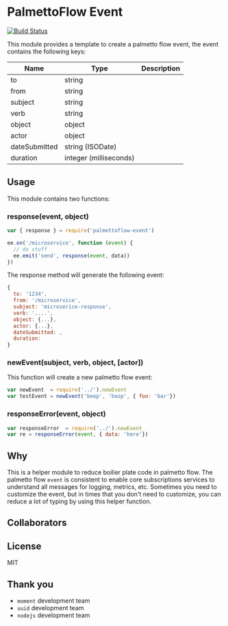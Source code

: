# PalmettoFlow Event

[![Build Status](https://travis-ci.org/twilson63/palmettoflow-event.svg?branch=master)](https://travis-ci.org/twilson63/palmettoflow-event)

This module provides a template to create a palmetto flow event, the event contains the following keys:

Name | Type | Description
-----|-----|---------------------------
to   | string |
from | string |
subject | string | 
verb  | string |
object | object |
actor | object |
dateSubmitted | string (ISODate) |
duration | integer (milliseconds) |

## Usage

This module contains two functions:

### response(event, object)

``` js
var { response } = require('palmettoflow-event')

ee.on('/microservice', function (event) {
  // do stuff
  ee.emit('send', response(event, data))
})
```

The response method will generate the following event: 

``` js
{
  to: '1234',
  from: '/microservice',
  subject: 'microserice-response',
  verb: '....',
  object: {...},
  actor: {...},
  dateSubmitted: ,
  duration: 
}
```

### newEvent(subject, verb, object, [actor])



This function will create a new palmetto flow event:

``` js
var newEvent  = require('../').newEvent
var testEvent = newEvent('beep', 'boop', { foo: 'bar'})
```

### responseError(event, object) 

``` js
var responseError  = require('../').newEvent
var re = responseError(event, { data: 'here'})
```
## Why

This is a helper module to reduce boilier plate code in palmetto flow. The palmetto flow `event` is consistent to enable core subscriptions services to understand all messages for logging, metrics, etc.  Sometimes you need to customize the event, but in times that you don't need to customize, you can reduce a lot of typing by using this helper function.

## Collaborators

## License

MIT

## Thank you

* `moment` development team
* `uuid` development team
* `nodejs` development team
